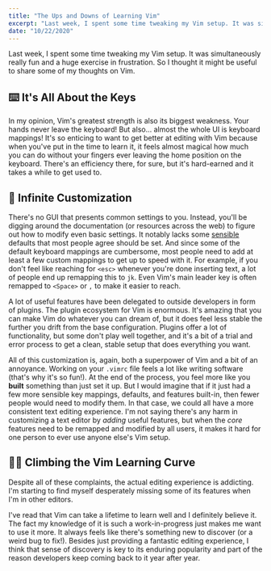 ```yaml
---
title: "The Ups and Downs of Learning Vim"
excerpt: "Last week, I spent some time tweaking my Vim setup. It was simultaneously really fun and a huge exercise in frustration. So I thought it might be useful to share some of my thoughts on Vim."
date: "10/22/2020"
---
```


Last week, I spent some time tweaking my Vim setup. It was simultaneously really fun and a huge exercise in frustration. So I thought it might be useful to share some of my thoughts on Vim.

## ⌨️ It's All About the Keys

In my opinion, Vim's greatest strength is also its biggest weakness. Your hands never leave the keyboard! But also... almost the whole UI is keyboard mappings! It's so enticing to want to get better at editing with Vim because when you've put in the time to learn it, it feels almost magical how much you can do without your fingers ever leaving the home position on the keyboard. There's an efficiency there, for sure, but it's hard-earned and it takes a while to get used to.

## 🔧 Infinite Customization

There's no GUI that presents common settings to you. Instead, you'll be digging around the documentation (or resources across the web) to figure out how to modify even basic settings. It notably lacks some [sensible](https://github.com/tpope/vim-sensible) defaults that most people agree should be set. And since some of the default keyboard mappings are cumbersome, most people need to add at least a few custom mappings to get up to speed with it. For example, if you don't feel like reaching for `<esc>` whenever you're done inserting text, a lot of people end up remapping this to `jk`. Even Vim's main leader key is often remapped to `<Space>` or `,` to make it easier to reach.

A lot of useful features have been delegated to outside developers in form of plugins. The plugin ecosystem for Vim is enormous. It's amazing that you can make Vim do whatever you can dream of, but it does feel less stable the further you drift from the base configuration. Plugins offer a lot of functionality, but some don't play well together, and it's a bit of a trial and error process to get a clean, stable setup that does everything you want.

All of this customization is, again, both a superpower of Vim and a bit of an annoyance. Working on your `.vimrc` file feels a lot like writing software (that's why it's so fun!). At the end of the process, you feel more like you **built** something than just set it up. But I would imagine that if it just had a few more sensible key mappings, defaults, and features built-in, then fewer people would need to modify them. In that case, we could all have a more consistent text editing experience. I'm not saying there's any harm in customizing a text editor by *adding* useful features, but when the *core* features need to be remapped and modified by all users, it makes it hard for one person to ever use anyone else's Vim setup.

## 🧗‍♂️ Climbing the Vim Learning Curve

Despite all of these complaints, the actual editing experience is addicting. I'm starting to find myself desperately missing some of its features when I'm in other editors.

I've read that Vim can take a lifetime to learn well and I definitely believe it. The fact my knowledge of it is such a work-in-progress just makes me want to use it more. It always feels like there's something new to discover (or a weird bug to fix!). Besides just providing a fantastic editing experience, I think that sense of discovery is key to its enduring popularity and part of the reason developers keep coming back to it year after year.